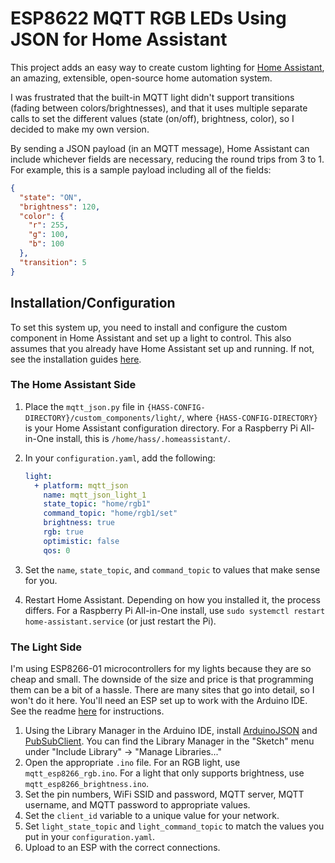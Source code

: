 # ESP8622 MQTT RGB LEDs Using JSON for Home Assistant

This project adds an easy way to create custom lighting for [Home Assistant](https://home-assistant.io/), an amazing, extensible, open-source home automation system.

I was frustrated that the built-in MQTT light didn't support transitions (fading between colors/brightnesses), and that it uses multiple separate calls to set the different values (state (on/off), brightness, color), so I decided to make my own version.

By sending a JSON payload (in an MQTT message), Home Assistant can include whichever fields are necessary, reducing the round trips from 3 to 1. For example, this is a sample payload including all of the fields:
```json
{
  "state": "ON",
  "brightness": 120,
  "color": {
    "r": 255,
    "g": 100,
    "b": 100
  },
  "transition": 5
}
```

## Installation/Configuration

To set this system up, you need to install and configure the custom component in Home Assistant and set up a light to control. This also assumes that you already have Home Assistant set up and running. If not, see the installation guides [here](https://home-assistant.io/getting-started/).

### The Home Assistant Side
1. Place the `mqtt_json.py` file in `{HASS-CONFIG-DIRECTORY}/custom_components/light/`, where `{HASS-CONFIG-DIRECTORY}` is your Home Assistant configuration directory. For a Raspberry Pi All-in-One install, this is `/home/hass/.homeassistant/`.
2. In your `configuration.yaml`, add the following:

    ```yaml
    light:
      + platform: mqtt_json
        name: mqtt_json_light_1
        state_topic: "home/rgb1"
        command_topic: "home/rgb1/set"
        brightness: true
        rgb: true
        optimistic: false
        qos: 0
    ```
3. Set the `name`, `state_topic`, and `command_topic` to values that make sense for you.
4. Restart Home Assistant. Depending on how you installed it, the process differs. For a Raspberry Pi All-in-One install, use `sudo systemctl restart home-assistant.service` (or just restart the Pi).

### The Light Side
I'm using ESP8266-01 microcontrollers for my lights because they are so cheap and small. The downside of the size and price is that programming them can be a bit of a hassle. There are many sites that go into detail, so I won't do it here. You'll need an ESP set up to work with the Arduino IDE. See the readme [here](https://github.com/esp8266/Arduino) for instructions.

1. Using the Library Manager in the Arduino IDE, install [ArduinoJSON](https://github.com/bblanchon/ArduinoJson/) and [PubSubClient](http://pubsubclient.knolleary.net/). You can find the Library Manager in the "Sketch" menu under "Include Library" -> "Manage Libraries..."
2. Open the appropriate `.ino` file. For an RGB light, use `mqtt_esp8266_rgb.ino`. For a light that only supports brightness, use `mqtt_esp8266_brightness.ino`.
3. Set the pin numbers, WiFi SSID and password, MQTT server, MQTT username, and MQTT password to appropriate values.
4. Set the `client_id` variable to a unique value for your network.
5. Set `light_state_topic` and `light_command_topic` to match the values you put in your `configuration.yaml`.
6. Upload to an ESP with the correct connections.
